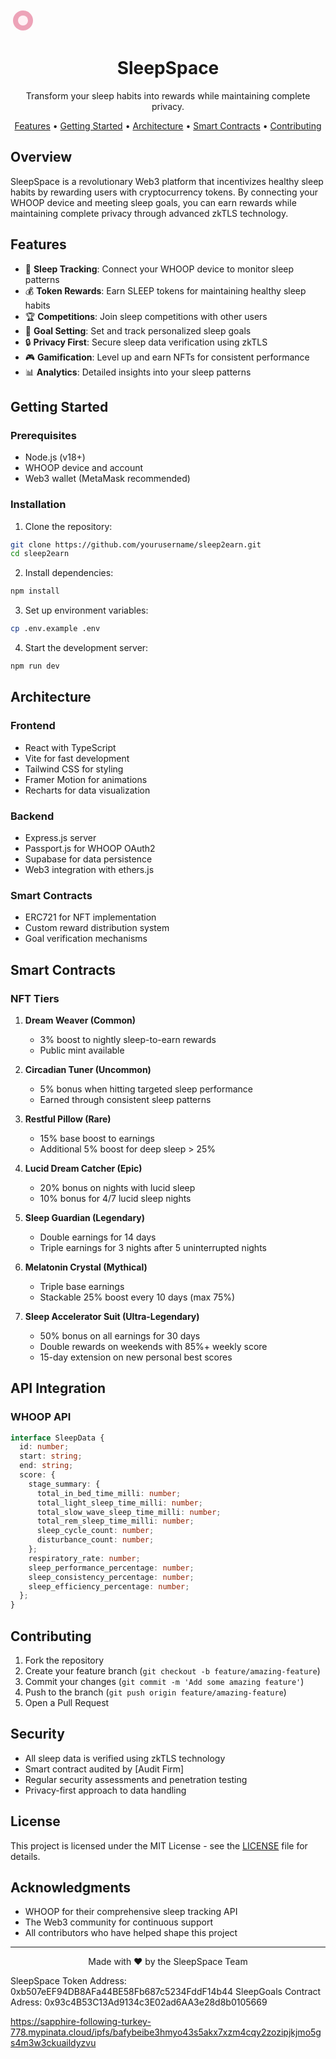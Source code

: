  ![SleepSpace Logo](data:image/svg+xml;charset=utf-8,%3Csvg%20width%3D%2240%22%20height%3D%2240%22%20viewBox%3D%220%200%20100%20100%22%20xmlns%3D%22http%3A%2F%2Fwww.w3.org%2F2000%2Fsvg%22%3E%0A%20%20%20%20%3Ccircle%20cx%3D%2250%22%20cy%3D%2250%22%20r%3D%2240%22%20fill%3D%22%23eda3b8%22%3E%3C%2Fcircle%3E%0A%20%20%20%20%3Ccircle%20cx%3D%2250%22%20cy%3D%2250%22%20r%3D%2220%22%20fill%3D%22%23fff1f5%22%3E%3C%2Fcircle%3E%0A%20%20%3C%2Fsvg%3E)
<div align="center">

  <h1>SleepSpace</h1>
  <p>Transform your sleep habits into rewards while maintaining complete privacy.</p>

  <p>
    <a href="#features">Features</a> •
    <a href="#getting-started">Getting Started</a> •
    <a href="#architecture">Architecture</a> •
    <a href="#smart-contracts">Smart Contracts</a> •
    <a href="#contributing">Contributing</a>
  </p>
</div>

## Overview

SleepSpace is a revolutionary Web3 platform that incentivizes healthy sleep habits by rewarding users with cryptocurrency tokens. By connecting your WHOOP device and meeting sleep goals, you can earn rewards while maintaining complete privacy through advanced zkTLS technology.

## Features

- 🌙 **Sleep Tracking**: Connect your WHOOP device to monitor sleep patterns
- 💰 **Token Rewards**: Earn SLEEP tokens for maintaining healthy sleep habits
- 🏆 **Competitions**: Join sleep competitions with other users
- 🎯 **Goal Setting**: Set and track personalized sleep goals
- 🔒 **Privacy First**: Secure sleep data verification using zkTLS
- 🎮 **Gamification**: Level up and earn NFTs for consistent performance
- 📊 **Analytics**: Detailed insights into your sleep patterns

## Getting Started

### Prerequisites

- Node.js (v18+)
- WHOOP device and account
- Web3 wallet (MetaMask recommended)

### Installation

1. Clone the repository:
```bash
git clone https://github.com/yourusername/sleep2earn.git
cd sleep2earn
```

2. Install dependencies:
```bash
npm install
```

3. Set up environment variables:
```bash
cp .env.example .env
```

4. Start the development server:
```bash
npm run dev
```

## Architecture

### Frontend
- React with TypeScript
- Vite for fast development
- Tailwind CSS for styling
- Framer Motion for animations
- Recharts for data visualization

### Backend
- Express.js server
- Passport.js for WHOOP OAuth2
- Supabase for data persistence
- Web3 integration with ethers.js

### Smart Contracts
- ERC721 for NFT implementation
- Custom reward distribution system
- Goal verification mechanisms

## Smart Contracts

### NFT Tiers

1. **Dream Weaver (Common)**
   - 3% boost to nightly sleep-to-earn rewards
   - Public mint available

2. **Circadian Tuner (Uncommon)**
   - 5% bonus when hitting targeted sleep performance
   - Earned through consistent sleep patterns

3. **Restful Pillow (Rare)**
   - 15% base boost to earnings
   - Additional 5% boost for deep sleep > 25%

4. **Lucid Dream Catcher (Epic)**
   - 20% bonus on nights with lucid sleep
   - 10% bonus for 4/7 lucid sleep nights

5. **Sleep Guardian (Legendary)**
   - Double earnings for 14 days
   - Triple earnings for 3 nights after 5 uninterrupted nights

6. **Melatonin Crystal (Mythical)**
   - Triple base earnings
   - Stackable 25% boost every 10 days (max 75%)

7. **Sleep Accelerator Suit (Ultra-Legendary)**
   - 50% bonus on all earnings for 30 days
   - Double rewards on weekends with 85%+ weekly score
   - 15-day extension on new personal best scores

## API Integration

### WHOOP API
```typescript
interface SleepData {
  id: number;
  start: string;
  end: string;
  score: {
    stage_summary: {
      total_in_bed_time_milli: number;
      total_light_sleep_time_milli: number;
      total_slow_wave_sleep_time_milli: number;
      total_rem_sleep_time_milli: number;
      sleep_cycle_count: number;
      disturbance_count: number;
    };
    respiratory_rate: number;
    sleep_performance_percentage: number;
    sleep_consistency_percentage: number;
    sleep_efficiency_percentage: number;
  };
}
```

## Contributing

1. Fork the repository
2. Create your feature branch (`git checkout -b feature/amazing-feature`)
3. Commit your changes (`git commit -m 'Add some amazing feature'`)
4. Push to the branch (`git push origin feature/amazing-feature`)
5. Open a Pull Request

## Security

- All sleep data is verified using zkTLS technology
- Smart contract audited by [Audit Firm]
- Regular security assessments and penetration testing
- Privacy-first approach to data handling

## License

This project is licensed under the MIT License - see the [LICENSE](LICENSE) file for details.

## Acknowledgments

- WHOOP for their comprehensive sleep tracking API
- The Web3 community for continuous support
- All contributors who have helped shape this project

---

<div align="center">
  Made with ❤️ by the SleepSpace Team
</div>

SleepSpace Token Address: 0xb507eEF94DB8AFa44BE58Fb687c5234FddF14b44
SleepGoals Contract Adress: 0x93c4B53C13Ad9134c3E02ad6AA3e28d8b0105669

https://sapphire-following-turkey-778.mypinata.cloud/ipfs/bafybeibe3hmyo43s5akx7xzm4cqy2zozipjkjmo5gs4m3w3ckuaildyzvu